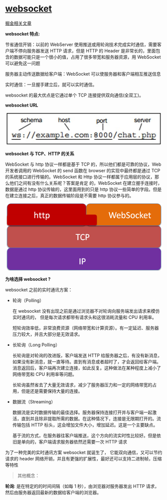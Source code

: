 # [websocket](https://geek-docs.com/websocket/websocket-tutorials/websockets-overview.html)

[掘金相关文章](https://juejin.cn/search?query=websocket&type=0&sort=2)

**websocket 特点:**

节省通信开销：以前的 WebServer 使用推送或用轮询技术完成实时通信，需要客户端不停向服务器发送 HTTP 请求，但是 HTTP 的 Header 是非常长的，里面包含的数据可能只是一个很小的值，占用了很多带宽和服务器资源，用 WebSocket 可以避免这一问题

服务器主动传送数据给客户端：WebSocket 可以使服务器和客户端相互推送信息

实时通信：一旦握手建立后，就可以实时通信。

websocket 的最大优点是它通过单个 TCP 连接提供双向通信(全双工)。

**websocket URL**

<img src="./img/websocket-url.jpg" />

**websocket 与 TCP、HTTP 的关系**

WebSocket 与 http 协议一样都是基于 TCP 的，所以他们都是可靠的协议，Web 开发者调用的 WebSocket 的 send 函数在 browser 的实现中最终都是通过 TCP 的系统接口进行传输的。WebSocket 和 Http 协议一样都属于应用层的协议，那么他们之间有没有什么关系呢？答案是肯定 的，WebSocket 在建立握手连接时，数据是通过 http 协议传输的，这里面用到的只是 http 协议一些简单的字段。但是在建立连接之后，真正的数据传输阶段是不需要 http 协议参与的。

<img  src="./img/websocket-http-tcpip.jpg" />

**为啥选择 websocket ?**

websocket 之前的实时通讯方案：

- 轮询（Polling）

  在 websocket 没有出现之前是通过浏览器不对轮询向服务端发出请求来模仿实时通讯的， 但是每次请求都带有请求头和这很消耗流量和 CPU 利用率。

  短轮询效率低，非常浪费资源（网络带宽和计算资源）。有一定延迟、服务器压力较大，并且大部分是无效请求。

- 长轮询（Long Polling）

  长轮询是对轮询的改进版，客户端发送 HTTP 给服务器之后，有没有新消息，如果没有新消息，就一直等待。直到有消息或者超时了，才会返回给客户端。消息返回后，客户端再次建立连接，如此反复。这种做法在某种程度上减小了网络带宽和 CPU 利用率等问题。

  长轮询虽然省去了大量无效请求，减少了服务器压力和一定的网络带宽的占用，但是还是需要保持大量的连接。

* 数据流（Streaming）

  数据流是实时数据传输的最佳选择。服务器保持连接打开并与客户端一起激活，直到并且除非提取所需的数据。在这种情况下，连接是无限期打开的。流传输包括 HTTP 标头，这会增加文件大小，增加延迟。这是一个主要缺点。

  基于流的方式，在服务器往客户端推送，这个方向的流实时性比较好。但是依旧是单向的，客户端请求服务器依然还需要一次 HTTP 请求

为了一种完美的实时通讯方案 websocket 就诞生了， 它能双向通信，又可以节约请求的 header 网络开销，并且有更强的扩展性，最好还可以支持二进制帧，压缩等特性

> 其他概念：

**轮询**: 是在特定的的时间间隔（如每 1 秒），由浏览器对服务器发出 HTTP 请求，然后由服务器返回最新的数据给客户端的浏览器。
